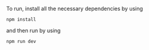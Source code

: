 To run, install all the necessary dependencies by using

`npm install`

and then run by using

`npm run dev`
